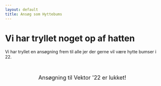 ```yaml
---
layout: default
title: Ansøg som Hyttebums
---
```


<h1>Vi har tryllet noget op af hatten</h1>

<p> Vi har tryllet en ansøgning frem til alle jer der gerne vil være hytte bumser i 22.
</p>


<br />

<p style="text-align: center; font-size: large;">Ansøgning til Vektor '22 er lukket!</p>

<br />


